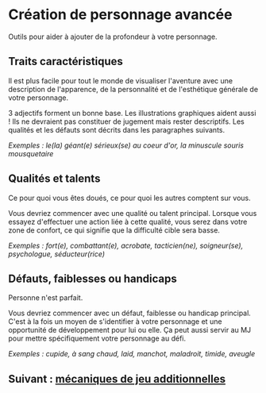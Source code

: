 # Création de personnage avancée

Outils pour aider à ajouter de la profondeur à votre personnage.

## Traits caractéristiques

Il est plus facile pour tout le monde de visualiser l'aventure avec une description de l'apparence, de la personnalité et de l'esthétique générale de votre personnage.

3 adjectifs forment un bonne base.
Les illustrations graphiques aident aussi !
Ils ne devraient pas constituer de jugement mais rester descriptifs.
Les qualités et les défauts sont décrits dans les paragraphes suivants.

*Exemples : le(la) géant(e) sérieux(se) au coeur d'or, la minuscule souris mousquetaire*

## Qualités et talents

Ce pour quoi vous êtes doués, ce pour quoi les autres comptent sur vous.

Vous devriez commencer avec une qualité ou talent principal.
Lorsque vous essayez d'effectuer une action liée à cette qualité, vous serez dans votre zone de confort, ce qui signifie que la difficulté cible sera basse.

*Exemples : fort(e), combattant(e), acrobate, tacticien(ne), soigneur(se), psychologue, séducteur(rice)*

## Défauts, faiblesses ou handicaps

Personne n'est parfait.

Vous devriez commencer avec un défaut, faiblesse ou handicap principal.
C'est à la fois un moyen de s'identifier à votre personnage et une opportunité de développement pour lui ou elle.
Ça peut aussi servir au MJ pour mettre spécifiquement votre personnage au défi.

*Exemples : cupide, à sang chaud, laid, manchot, maladroit, timide, aveugle*

## Suivant : [mécaniques de jeu additionnelles](/chapters/05-mechanics/french.md)
